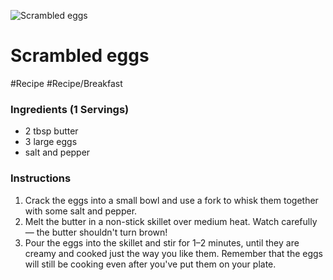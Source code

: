 
![Scrambled eggs](https://i.dietdoctor.com/wp-content/uploads/2015/12/DD-46-3.jpg?auto=compress%2Cformat&w=1200&h=800&fit=crop)

# Scrambled eggs

#Recipe 
#Recipe/Breakfast 

### Ingredients (1 Servings)

-   2 tbsp butter
-   3 large eggs
-   salt and pepper

### Instructions

1.  Crack the eggs into a small bowl and use a fork to whisk them together with some salt and pepper.
2.  Melt the butter in a non-stick skillet over medium heat. Watch carefully — the butter shouldn't turn brown!
3.  Pour the eggs into the skillet and stir for 1–2 minutes, until they are creamy and cooked just the way you like them. Remember that the eggs will still be cooking even after you've put them on your plate.